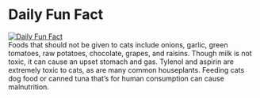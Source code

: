 # Daily Fun Fact
[![Daily Fun Fact](https://github.com/huy2x/daily-fun-facts/actions/workflows/daily-fun-facts.yml/badge.svg)](https://github.com/huy2x/daily-fun-facts/actions/workflows/daily-fun-facts.yml)<br/>
Foods that should not be given to cats include onions, garlic, green tomatoes, raw potatoes, chocolate, grapes, and raisins. Though milk is not toxic, it can cause an upset stomach and gas. Tylenol and aspirin are extremely toxic to cats, as are many common houseplants. Feeding cats dog food or canned tuna that’s for human consumption can cause malnutrition.
